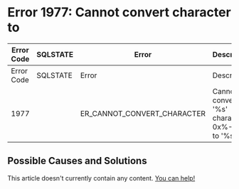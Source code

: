 
# Error 1977: Cannot convert character to


| Error Code | SQLSTATE | Error | Description |
| --- | --- | --- | --- |
| Error Code | SQLSTATE | Error | Description |
| 1977 |  | ER_CANNOT_CONVERT_CHARACTER | Cannot convert '%s' character 0x%-.64s to '%s' |




## Possible Causes and Solutions


This article doesn't currently contain any content. [You can help!](/en/writing-and-editing-knowledge-base-articles/)

